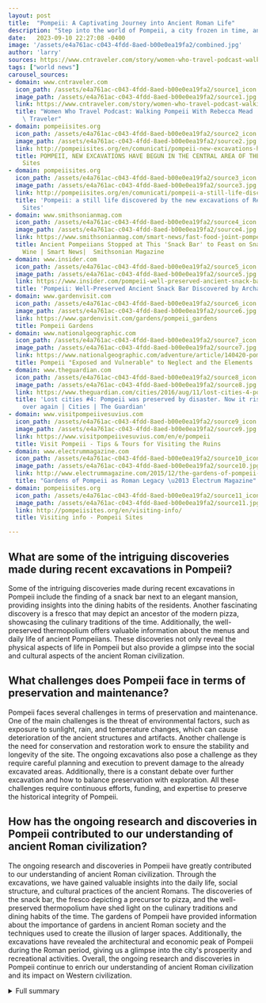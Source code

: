 ```yaml
---
layout: post
title:  "Pompeii: A Captivating Journey into Ancient Roman Life"
description: "Step into the world of Pompeii, a city frozen in time, and explore its rich history and remarkable discoveries. From well-preserved buildings to intriguing artifacts, Pompeii offers a unique glimpse into ancient Roman daily life. Join us on this provocative journey as we delve into the captivating history and ongoing excavations of this ancient marvel."
date:   2023-09-10 22:27:08 -0400
image: '/assets/e4a761ac-c043-4fdd-8aed-b00e0ea19fa2/combined.jpg'
author: 'larry'
sources: https://www.cntraveler.com/story/women-who-travel-podcast-walking-pompeii-with-rebecca-mead http://pompeiisites.org/en/comunicati/pompeii-new-excavations-have-begun-in-the-central-area-of-the-site/ http://pompeiisites.org/en/comunicati/pompeii-a-still-life-discovered-by-the-new-excavations-of-regio-ix/ https://www.smithsonianmag.com/smart-news/fast-food-joint-pompeii-served-snails-fish-and-wine-new-finds-suggest-180976651/ https://www.insider.com/pompeii-well-preserved-ancient-snack-bar-discovered-by-archaeologists-2020-12 http://www.electrummagazine.com/2015/12/the-gardens-of-pompeii-as-a-roman-legacy/ https://www.gardenvisit.com/gardens/pompeii_gardens https://www.nationalgeographic.com/adventure/article/140420-pompeii-italy-archaeology-ruins-rowland-book https://www.theguardian.com/cities/2016/aug/11/lost-cities-4-pompeii-roman-preserved-disaster-vesuvius-volcano-second-extinction https://www.visitpompeiivesuvius.com/en/e/pompeii http://pompeiisites.org/en/visiting-info/
tags: ["world news"]
carousel_sources:
- domain: www.cntraveler.com
  icon_path: /assets/e4a761ac-c043-4fdd-8aed-b00e0ea19fa2/source1_icon.jpg
  image_path: /assets/e4a761ac-c043-4fdd-8aed-b00e0ea19fa2/source1.jpg
  link: https://www.cntraveler.com/story/women-who-travel-podcast-walking-pompeii-with-rebecca-mead
  title: "Women Who Travel Podcast: Walking Pompeii With Rebecca Mead | Cond\xE9 Nast\
    \ Traveler"
- domain: pompeiisites.org
  icon_path: /assets/e4a761ac-c043-4fdd-8aed-b00e0ea19fa2/source2_icon.jpg
  image_path: /assets/e4a761ac-c043-4fdd-8aed-b00e0ea19fa2/source2.jpg
  link: http://pompeiisites.org/en/comunicati/pompeii-new-excavations-have-begun-in-the-central-area-of-the-site/
  title: POMPEII, NEW EXCAVATIONS HAVE BEGUN IN THE CENTRAL AREA OF THE SITE - Pompeii
    Sites
- domain: pompeiisites.org
  icon_path: /assets/e4a761ac-c043-4fdd-8aed-b00e0ea19fa2/source3_icon.jpg
  image_path: /assets/e4a761ac-c043-4fdd-8aed-b00e0ea19fa2/source3.jpg
  link: http://pompeiisites.org/en/comunicati/pompeii-a-still-life-discovered-by-the-new-excavations-of-regio-ix/
  title: 'Pompeii: a still life discovered by the new excavations of Regio IX - Pompeii
    Sites'
- domain: www.smithsonianmag.com
  icon_path: /assets/e4a761ac-c043-4fdd-8aed-b00e0ea19fa2/source4_icon.jpg
  image_path: /assets/e4a761ac-c043-4fdd-8aed-b00e0ea19fa2/source4.jpg
  link: https://www.smithsonianmag.com/smart-news/fast-food-joint-pompeii-served-snails-fish-and-wine-new-finds-suggest-180976651/
  title: Ancient Pompeiians Stopped at This 'Snack Bar' to Feast on Snails, Fish and
    Wine | Smart News|  Smithsonian Magazine
- domain: www.insider.com
  icon_path: /assets/e4a761ac-c043-4fdd-8aed-b00e0ea19fa2/source5_icon.jpg
  image_path: /assets/e4a761ac-c043-4fdd-8aed-b00e0ea19fa2/source5.jpg
  link: https://www.insider.com/pompeii-well-preserved-ancient-snack-bar-discovered-by-archaeologists-2020-12
  title: 'Pompeii: Well-Preserved Ancient Snack Bar Discovered by Archaeologists'
- domain: www.gardenvisit.com
  icon_path: /assets/e4a761ac-c043-4fdd-8aed-b00e0ea19fa2/source6_icon.jpg
  image_path: /assets/e4a761ac-c043-4fdd-8aed-b00e0ea19fa2/source6.jpg
  link: https://www.gardenvisit.com/gardens/pompeii_gardens
  title: Pompeii Gardens
- domain: www.nationalgeographic.com
  icon_path: /assets/e4a761ac-c043-4fdd-8aed-b00e0ea19fa2/source7_icon.jpg
  image_path: /assets/e4a761ac-c043-4fdd-8aed-b00e0ea19fa2/source7.jpg
  link: https://www.nationalgeographic.com/adventure/article/140420-pompeii-italy-archaeology-ruins-rowland-book
  title: Pompeii "Exposed and Vulnerable" to Neglect and the Elements
- domain: www.theguardian.com
  icon_path: /assets/e4a761ac-c043-4fdd-8aed-b00e0ea19fa2/source8_icon.jpg
  image_path: /assets/e4a761ac-c043-4fdd-8aed-b00e0ea19fa2/source8.jpg
  link: https://www.theguardian.com/cities/2016/aug/11/lost-cities-4-pompeii-roman-preserved-disaster-vesuvius-volcano-second-extinction
  title: 'Lost cities #4: Pompeii was preserved by disaster. Now it risks ruin all
    over again | Cities | The Guardian'
- domain: www.visitpompeiivesuvius.com
  icon_path: /assets/e4a761ac-c043-4fdd-8aed-b00e0ea19fa2/source9_icon.jpg
  image_path: /assets/e4a761ac-c043-4fdd-8aed-b00e0ea19fa2/source9.jpg
  link: https://www.visitpompeiivesuvius.com/en/e/pompeii
  title: Visit Pompeii - Tips & Tours for Visiting the Ruins
- domain: www.electrummagazine.com
  icon_path: /assets/e4a761ac-c043-4fdd-8aed-b00e0ea19fa2/source10_icon.jpg
  image_path: /assets/e4a761ac-c043-4fdd-8aed-b00e0ea19fa2/source10.jpg
  link: http://www.electrummagazine.com/2015/12/the-gardens-of-pompeii-as-a-roman-legacy/
  title: "Gardens of Pompeii as Roman Legacy \u2013 Electrum Magazine"
- domain: pompeiisites.org
  icon_path: /assets/e4a761ac-c043-4fdd-8aed-b00e0ea19fa2/source11_icon.jpg
  image_path: /assets/e4a761ac-c043-4fdd-8aed-b00e0ea19fa2/source11.jpg
  link: http://pompeiisites.org/en/visiting-info/
  title: Visiting info - Pompeii Sites

---
```


## What are some of the intriguing discoveries made during recent excavations in Pompeii?
Some of the intriguing discoveries made during recent excavations in Pompeii include the finding of a snack bar next to an elegant mansion, providing insights into the dining habits of the residents. Another fascinating discovery is a fresco that may depict an ancestor of the modern pizza, showcasing the culinary traditions of the time. Additionally, the well-preserved thermopolium offers valuable information about the menus and daily life of ancient Pompeiians. These discoveries not only reveal the physical aspects of life in Pompeii but also provide a glimpse into the social and cultural aspects of the ancient Roman civilization.

## What challenges does Pompeii face in terms of preservation and maintenance?
Pompeii faces several challenges in terms of preservation and maintenance. One of the main challenges is the threat of environmental factors, such as exposure to sunlight, rain, and temperature changes, which can cause deterioration of the ancient structures and artifacts. Another challenge is the need for conservation and restoration work to ensure the stability and longevity of the site. The ongoing excavations also pose a challenge as they require careful planning and execution to prevent damage to the already excavated areas. Additionally, there is a constant debate over further excavation and how to balance preservation with exploration. All these challenges require continuous efforts, funding, and expertise to preserve the historical integrity of Pompeii.

## How has the ongoing research and discoveries in Pompeii contributed to our understanding of ancient Roman civilization?
The ongoing research and discoveries in Pompeii have greatly contributed to our understanding of ancient Roman civilization. Through the excavations, we have gained valuable insights into the daily life, social structure, and cultural practices of the ancient Romans. The discoveries of the snack bar, the fresco depicting a precursor to pizza, and the well-preserved thermopolium have shed light on the culinary traditions and dining habits of the time. The gardens of Pompeii have provided information about the importance of gardens in ancient Roman society and the techniques used to create the illusion of larger spaces. Additionally, the excavations have revealed the architectural and economic peak of Pompeii during the Roman period, giving us a glimpse into the city's prosperity and recreational activities. Overall, the ongoing research and discoveries in Pompeii continue to enrich our understanding of ancient Roman civilization and its impact on Western civilization.



<details>
  <summary>Full summary</summary>
<p>Pompeii, a city frozen in time, continues to captivate visitors with its rich history and remarkable archaeological discoveries. From its well-preserved buildings to its intriguing artifacts, Pompeii offers a unique glimpse into the daily life of ancient Romans. In this article, we will delve into the main events and extra sources that shed light on the fascinating world of Pompeii.</p>
<p>The article begins with a conversation between two individuals who recount their observations and experiences during a visit to Pompeii. They describe Pompeii as a still active and imposing place to explore, despite its vulnerability to the elements. Efforts have been made to shore up its boundaries and protect the site from further deterioration.</p>
<p>Excavations in recent years have unearthed intriguing discoveries about the way people lived and worked in Pompeii. One of the most exciting finds is a snack bar located next to an elegant mansion. These bars were a common feature in Pompeii, as many residents lived in small rooms without kitchens.</p>
<p>Moving on to the extra sources, we learn about the extensive excavations and conservation efforts happening at Pompeii. The project aims to solve problems like water seepage and the preservation of the excavation edge. A wide range of professionals, including archaeologists, palaeoethnobotanists, and geologists, are involved in the excavation. The tops of the walls of the ancient buildings are also starting to emerge, providing further insights into the city's past.</p>
<p>Another exciting discovery in Pompeii is a fresco that may depict an ancestor of the modern pizza. This ancient image found in Insula 10, Regio IX showcases a flat focaccia with various fruits and spices. The quality of execution and the resemblance to a passage from Virgil's Aeneid make it a remarkable find. Further investigations are underway to explore its connections to the culinary traditions of the time.</p>
<p>The article also highlights the discovery of a well-preserved thermopolium in Pompeii, offering insights into the menus and daily life of ancient Pompeiians. The counter is adorned with a fresco of a sea nymph riding a seahorse, along with exquisite scenes of still life depicting butchered animals. Terracotta jars embedded into the counter contained various food and drink items, including a dish with fish and pork and a concoction involving snails, fish, and sheep. The excavation site provides valuable information about this ancient fast-food establishment.</p>
<p>Moving on to the gardens of Pompeii, we learn that they were spread throughout the city, with about one-third of the houses having a garden. These gardens varied in size, design, function, and plantings, and were considered the heart of the home. The article highlights their role in ancient Roman society and the techniques used to create the illusion of larger spaces.</p>
<p>As we explore the history and preservation of Pompeii, we discover the city's founding by the Oscans around the 8th century BC. It became an important commercial center and caught the interest of Greeks, Etruscans, and eventually the Romans. Pompeii reached its architectural and economic peak during the Roman period and became a popular recreational and resort town. However, the eruption of Mount Vesuvius in 79 AD buried the city under ash and pumice, preserving it for future generations to explore.</p>
<p>The article also addresses the challenges facing Pompeii, including the threat of environmental factors and the need for conservation and maintenance. The ongoing research and discoveries in Pompeii provide valuable insights into ancient Roman civilization. However, there is an ongoing debate over further excavation and how to balance preservation with exploration.</p>
<p>In conclusion, Pompeii continues to fascinate with its well-preserved ruins and remarkable artifacts. The ongoing excavations and discoveries shed light on the daily life and culture of ancient Romans. Despite the challenges, efforts are being made to ensure the preservation and protection of this unique historical site. Visitors to Pompeii are reminded to respect the rules and guidelines provided, ensuring that future generations can continue to experience the wonders of this ancient city.</p>
</details>
